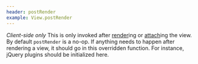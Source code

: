 ```yaml
---
header: postRender
example: View.postRender
---
```


*Client-side only*  This is only invoked after [render](#render)ing or [attach](#attach)ing the view.  By default `postRender` is a no-op.  If anything needs to happen after rendering a view, it should go in this overridden function.  For instance, jQuery plugins should be initialized here.
